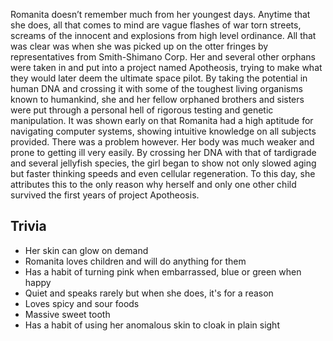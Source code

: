 Romanita doesn’t remember much from her youngest days. Anytime that she does, all that comes to mind are vague flashes of war torn streets, screams of the innocent and explosions from high level ordinance. All that was clear was when she was picked up on the otter fringes by representatives from Smith-Shimano Corp. Her and several other orphans were taken in and put into a project named Apotheosis, trying to make what they would later deem the ultimate space pilot.  By taking the potential in human DNA and crossing it with some of the toughest living organisms known to humankind, she and her fellow orphaned brothers and sisters were put through a personal hell of rigorous testing and genetic manipulation. It was shown early on that Romanita had a high aptitude for navigating computer systems, showing intuitive knowledge on all subjects provided. There was a problem however. Her body was much weaker and prone to getting ill very easily. By crossing her DNA with that of tardigrade and several jellyfish species, the girl began to show not only slowed aging but faster thinking speeds and even cellular regeneration. To this day, she attributes this to the only reason why herself and only one other child survived the first years of project Apotheosis.

## Trivia

* Her skin can glow on demand
* Romanita loves children and will do anything for them
* Has a habit of turning pink when embarrassed, blue or green when happy 
* Quiet and speaks rarely but when she does, it's for a reason
* Loves spicy and sour foods 
* Massive sweet tooth
* Has a habit of using her anomalous skin to cloak in plain sight
